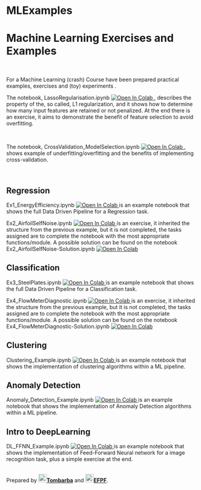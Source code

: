 # MLExamples

<h1> Machine Learning Exercises and Examples</h1>



<br />

For a Machine Learning (crash) Course have been prepared practical examples, exercises and (toy) experiments .

The notebook, LassoRegularisation.ipynb  <a href='https://colab.research.google.com/github/EFPF/MLExamples/blob/main/LassoRegularisation.ipynb'> <img src="https://colab.research.google.com/assets/colab-badge.svg" alt="Open In Colab"/> </a>
, describes the property of the, so called, L1 regularization, and it shows how to determine how many input features are retained or not penalized. At the end there is an exercise, it aims to demonstrate the benefit of feature selection to avoid overfitting. 

<br />

The notebook, CrossValidation_ModelSelection.ipynb  <a href='https://colab.research.google.com/github/EFPF/MLExamples/blob/main/CrossValidation_ModelSelection.ipynb'> <img src="https://colab.research.google.com/assets/colab-badge.svg" alt="Open In Colab"/> </a>, shows example of underfitting/overfitting and the benefits of implementing cross-validation.

<br />
<h2> Regression </h2>
Ex1_EnergyEfficiency.ipynb <a href='https://colab.research.google.com/github/EFPF/MLExamples/blob/main/Ex1_EnergyEfficiency.ipynb'> <img src="https://colab.research.google.com/assets/colab-badge.svg" alt="Open In Colab"/> </a> is an example notebook that shows the full Data Driven Pipeline for a Regression task. 

Ex2_AirfoilSelfNoise.ipynb <a href='https://colab.research.google.com/github/EFPF/MLExamples/blob/main/Ex2_AirfoilSelfNoise.ipynb'> <img src="https://colab.research.google.com/assets/colab-badge.svg" alt="Open In Colab"/> </a> is an exercise, it inherited the structure from the previous example, but it is not completed, the tasks assigned are to complete the notebook with the most appropriate functions/module.
A possible solution can be found on the notebook Ex2_AirfoilSelfNoise-Solution.ipynb
<a href='https://colab.research.google.com/github/EFPF/MLExamples/blob/main/Ex2_AirfoilSelfNoise-Solution.ipynb'> <img src="https://colab.research.google.com/assets/colab-badge.svg" alt="Open In Colab"/> </a>

<h2>Classification</h2>
Ex3_SteelPlates.ipynb <a href='https://colab.research.google.com/github/EFPF/MLExamples/blob/main/Ex3_SteelPlates.ipynb'> <img src="https://colab.research.google.com/assets/colab-badge.svg" alt="Open In Colab"/> </a> is an example notebook that shows the full Data Driven Pipeline for a Classification task. 

Ex4_FlowMeterDiagnostic.ipynb <a href='https://colab.research.google.com/github/EFPF/MLExamples/blob/main/Ex4_FlowMeterDiagnostic.ipynb'> <img src="https://colab.research.google.com/assets/colab-badge.svg" alt="Open In Colab"/> </a> is an exercise, it inherited the structure from the previous example, but it is not completed, the tasks assigned are to complete the notebook with the most appropriate functions/module.
A possible solution can be found on the notebook Ex4_FlowMeterDiagnostic-Solution.ipynb
<a href='https://colab.research.google.com/github/EFPF/MLExamples/blob/main/Ex4_FlowMeterDiagnostic-Solution.ipynb'> <img src="https://colab.research.google.com/assets/colab-badge.svg" alt="Open In Colab"/> </a>

<h2>Clustering</h2>
Clustering_Example.ipynb <a href='https://colab.research.google.com/github/EFPF/MLExamples/blob/main/Clustering_Example.ipynb'> <img src="https://colab.research.google.com/assets/colab-badge.svg" alt="Open In Colab"/> </a> is an example notebook that shows the implementation of clustering algorithms within a ML pipeline. 

<h2>Anomaly Detection</h2>
Anomaly_Detection_Example.ipynb <a href='https://colab.research.google.com/github/EFPF/MLExamples/blob/main/Anomaly_Detection_Example.ipynb'> <img src="https://colab.research.google.com/assets/colab-badge.svg" alt="Open In Colab"/> </a> is an example notebook that shows the implementation of Anomaly Detection algorithms within a ML pipeline. 

<h2>Intro to DeepLearning</h2>
DL_FFNN_Example.ipynb <a href='https://colab.research.google.com/github/EFPF/MLExamples/blob/main/DL_FFNN_Example.ipynb'> <img src="https://colab.research.google.com/assets/colab-badge.svg" alt="Open In Colab"/> </a> is an example notebook that shows the implementation of Feed-Forward Neural network for a image recognition task, plus a simple exercise at the end. 

<br />
<br />

Prepared by <b><a href="https://github.com/tombarba"><img src="https://avatars.githubusercontent.com/u/65889388?s=64&v=4" alt="@tombarba" width="22" height="22"/>Tombarba</a></b>
and <b><a href="https://github.com/EFPF"><img src="https://avatars.githubusercontent.com/u/64966744?s=460&v=4" alt="@EFPF" width="22" height="22"/>EFPF</a></b>.